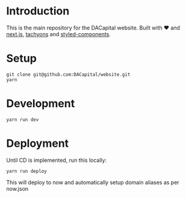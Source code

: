 # Introduction
This is the main repository for the DACapital website.
Built with :heart: and [next.js,](https://github.com/zeit/next.js) [tachyons](tachyons.io) and [styled-components](https://github.com/styled-components/styled-components).

# Setup
```
git clone git@github.com:DACapital/website.git
yarn
```

# Development
```
yarn run dev
```

# Deployment
Until CD is implemented, run this locally:
```
yarn run deploy
```
This will deploy to now and automatically setup domain aliases as per now.json
